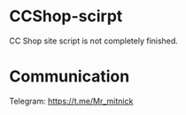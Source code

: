 # CCShop-scirpt
CC Shop site script is not completely finished.
# Communication
Telegram: https://t.me/Mr_mitnick
